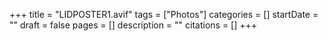 +++
title = "LIDPOSTER1.avif"
tags = ["Photos"]
categories = []
startDate = ""
draft = false
pages = []
description = ""
citations = []
+++
